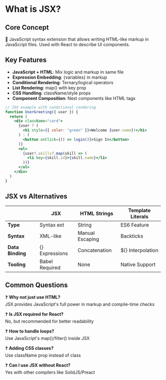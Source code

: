 # What is JSX?

## Core Concept

🔧 JavaScript syntax extension that allows writing HTML-like markup in JavaScript files. Used with React to describe UI components.

## Key Features

- **JavaScript + HTML**: Mix logic and markup in same file
- **Expression Embedding**: {variables} in markup
- **Conditional Rendering**: Ternary/logical operators
- **List Rendering**: map() with key prop
- **CSS Handling**: className/style props
- **Component Composition**: Nest components like HTML tags

```jsx
// JSX example with conditional rendering
function UserGreeting({ user }) {
  return (
    <div className="card">
      {user ? (
        <h1 style={{ color: "green" }}>Welcome {user.name}!</h1>
      ) : (
        <button onClick={() => login()}>Sign In</button>
      )}
      <ul>
        {user?.skills?.map(skill => (
          <li key={skill.id}>{skill.name}</li>
        ))}
      </ul>
    </div>
  )
}
```

## JSX vs Alternatives

|                  | JSX            | HTML Strings    | Template Literals |
| ---------------- | -------------- | --------------- | ----------------- |
| **Type**         | Syntax ext     | String          | ES6 Feature       |
| **Syntax**       | XML-like       | Manual Escaping | Backticks         |
| **Data Binding** | {} Expressions | Concatenation   | ${} Interpolation |
| **Tooling**      | Babel Required | None            | Native Support    |

## Common Questions

❓ **Why not just use HTML?**  
JSX provides JavaScript's full power in markup and compile-time checks

❓ **Is JSX required for React?**  
No, but recommended for better readability

❓ **How to handle loops?**  
Use JavaScript's map()/filter() inside JSX

❓ **Adding CSS classes?**  
Use className prop instead of class

❓ **Can I use JSX without React?**  
Yes with other compilers like SolidJS/Preact
